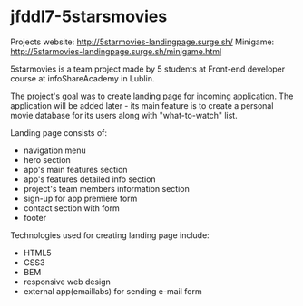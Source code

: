 # jfddl7-5starsmovies
Projects website:
http://5starmovies-landingpage.surge.sh/
Minigame:
http://5starmovies-landingpage.surge.sh/minigame.html

5starmovies is a team project made by 5 students at Front-end developer course at infoShareAcademy in Lublin.

The project's goal was to create landing page for incoming application. The application will be added later - its main feature is to create a personal movie database for its users along with "what-to-watch" list.

Landing page consists of:
- navigation menu
- hero section
- app's main features section
- app's features detailed info section
- project's team members information section
- sign-up for app premiere form
- contact section with form
- footer

Technologies used for creating landing page include:
- HTML5
- CSS3
- BEM
- responsive web design
- external app(emaillabs) for sending e-mail form
